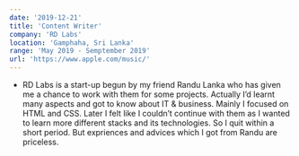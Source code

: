 ```yaml
---
date: '2019-12-21'
title: 'Content Writer'
company: 'RD Labs'
location: 'Gamphaha, Sri Lanka'
range: 'May 2019 - Semptember 2019'
url: 'https://www.apple.com/music/'
---
```


- RD Labs is a start-up begun by my friend Randu Lanka who has given me a chance to
  work with them for some projects. Actually I’d learnt many aspects and got to know
  about IT & business. Mainly I focused on HTML and CSS. Later I felt like I couldn’t
  continue with them as I wanted to learn more different stacks and its technologies.
  So I quit within a short period. But expriences and advices which I got from Randu
  are priceless.
